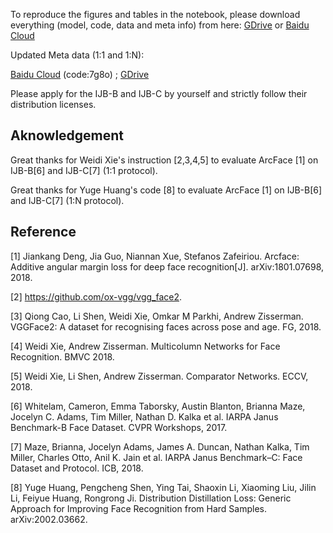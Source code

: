 To reproduce the figures and tables in the notebook, please download everything (model, code, data and meta info) from here:
[GDrive](https://drive.google.com/file/d/1aC4zf2Bn0xCVH_ZtEuQipR2JvRb1bf8o/view?usp=sharing)
or
[Baidu Cloud](https://pan.baidu.com/s/1oer0p4_mcOrs4cfdeWfbFg)

Updated Meta data (1:1 and 1:N):

   [Baidu Cloud](https://pan.baidu.com/s/1x-ytzg4zkCTOTtklUgAhfg) (code:7g8o) ;
   [GDrive](https://drive.google.com/file/d/1MXzrU_zUESSx_242pRUnVvW_wDzfU8Ky/view?usp=sharing)

Please apply for the IJB-B and IJB-C by yourself and strictly follow their distribution licenses.

## Aknowledgement

Great thanks for Weidi Xie's instruction [2,3,4,5] to evaluate ArcFace [1] on IJB-B[6] and IJB-C[7] (1:1 protocol).

Great thanks for Yuge Huang's code [8] to evaluate ArcFace [1] on IJB-B[6] and IJB-C[7] (1:N protocol). 

## Reference

[1] Jiankang Deng, Jia Guo, Niannan Xue, Stefanos Zafeiriou. Arcface: Additive angular margin loss for deep face recognition[J]. arXiv:1801.07698, 2018.

[2] https://github.com/ox-vgg/vgg_face2.

[3] Qiong Cao, Li Shen, Weidi Xie, Omkar M Parkhi, Andrew Zisserman. VGGFace2: A dataset for recognising faces across pose and age. FG, 2018.

[4] Weidi Xie, Andrew Zisserman. Multicolumn Networks for Face Recognition. BMVC 2018.

[5] Weidi Xie, Li Shen, Andrew Zisserman. Comparator Networks. ECCV, 2018.

[6] Whitelam, Cameron, Emma Taborsky, Austin Blanton, Brianna Maze, Jocelyn C. Adams, Tim Miller, Nathan D. Kalka et al. IARPA Janus Benchmark-B Face Dataset. CVPR Workshops, 2017.

[7] Maze, Brianna, Jocelyn Adams, James A. Duncan, Nathan Kalka, Tim Miller, Charles Otto, Anil K. Jain et al. IARPA Janus Benchmark–C: Face Dataset and Protocol. ICB, 2018.

[8] Yuge Huang, Pengcheng Shen, Ying Tai, Shaoxin Li, Xiaoming Liu, Jilin Li, Feiyue Huang, Rongrong Ji. Distribution Distillation Loss: Generic Approach for Improving Face Recognition from Hard Samples. arXiv:2002.03662.

